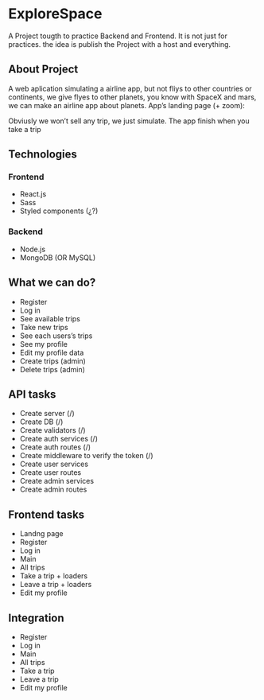 # ExploreSpace

A Project tougth to practice Backend and Frontend. It is not just for practices. the idea is publish the Project with a host and everything.

## About Project
A web aplication simulating a airline app, but not fliys to other countries or continents, we give flyes to other planets, you know with SpaceX and mars, we can make an airline app about planets.
App’s landing page (+ zoom):

Obviusly we won’t sell any trip, we just simulate. The app finish when you take a trip

## Technologies

### Frontend								
- React.js							
- Sass
- Styled components (¿?)
### Backend
- Node.js
- MongoDB (OR MySQL)

## What we can do?
- Register
- Log in
- See available trips
- Take new trips
- See each users’s trips
- See my profile
- Edit my profile data
- Create trips (admin)
- Delete trips (admin)

## API tasks
- Create server (/)
- Create DB (/)
- Create validators (/)
- Create auth services (/)
- Create auth routes (/)
- Create middleware to verify the token (/)
- Create user services
- Create user routes
- Create admin services
- Create admin routes

## Frontend tasks
- Landng page
- Register
- Log in
- Main
- All trips
- Take a trip + loaders
- Leave a trip + loaders
- Edit my profile

## Integration
- Register
- Log in
- Main
- All trips
- Take a trip
- Leave a trip
- Edit my profile